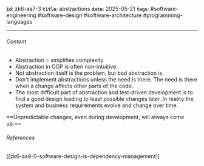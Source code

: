 **`id`**: zk6-aa7-3
**`title`**: abstractions
**`date`**: 2025-05-21
**`tags`**: #software-engineering #software-design #software-architecture #programming-languages

---

###### Content

-   Abstraction = simplifies complexity
-   Abstraction in OOP is often non-intuitive
-   Not abstraction itself is the problem, but bad abstraction is.
-   Don't implement abstractions unless the need is there. The need is there when a change affects other parts of the code.
-   The most difficult part of abstraction and test-driven development is to find a good design leading to least possible changes later. In reality the system and business requirements evolve and change over time.

==Unpredictable changes, even during development, will always come up.==

###### References

[[zk6-aa9-0-software-design-is-dependency-management]]
